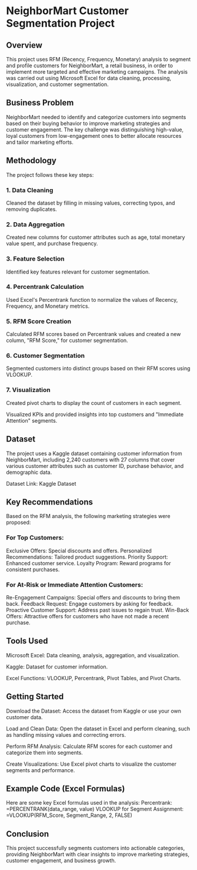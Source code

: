 # NeighborMart Customer Segmentation Project

## Overview
This project uses RFM (Recency, Frequency, Monetary) analysis to segment and profile customers for NeighborMart, a retail business, in order to implement more targeted and effective marketing campaigns. The analysis was carried out using Microsoft Excel for data cleaning, processing, visualization, and customer segmentation.

## Business Problem
NeighborMart needed to identify and categorize customers into segments based on their buying behavior to improve marketing strategies and customer engagement. The key challenge was distinguishing high-value, loyal customers from low-engagement ones to better allocate resources and tailor marketing efforts.

## Methodology
The project follows these key steps:

### 1. Data Cleaning
Cleaned the dataset by filling in missing values, correcting typos, and removing duplicates.

### 2. Data Aggregation
Created new columns for customer attributes such as age, total monetary value spent, and purchase frequency.

### 3. Feature Selection
Identified key features relevant for customer segmentation.

### 4. Percentrank Calculation
Used Excel's Percentrank function to normalize the values of Recency, Frequency, and Monetary metrics.

### 5. RFM Score Creation
Calculated RFM scores based on Percentrank values and created a new column, "RFM Score," for customer segmentation.

### 6. Customer Segmentation
Segmented customers into distinct groups based on their RFM scores using VLOOKUP.

### 7. Visualization
Created pivot charts to display the count of customers in each segment.

Visualized KPIs and provided insights into top customers and "Immediate Attention" segments.

## Dataset
The project uses a Kaggle dataset containing customer information from NeighborMart, including 2,240 customers with 27 columns that cover various customer attributes such as customer ID, purchase behavior, and demographic data.

Dataset Link: Kaggle Dataset

## Key Recommendations
Based on the RFM analysis, the following marketing strategies were proposed:

### For Top Customers:
Exclusive Offers: Special discounts and offers.
Personalized Recommendations: Tailored product suggestions.
Priority Support: Enhanced customer service.
Loyalty Program: Reward programs for consistent purchases.

### For At-Risk or Immediate Attention Customers:
Re-Engagement Campaigns: Special offers and discounts to bring them back.
Feedback Request: Engage customers by asking for feedback.
Proactive Customer Support: Address past issues to regain trust.
Win-Back Offers: Attractive offers for customers who have not made a recent purchase.

## Tools Used
Microsoft Excel: Data cleaning, analysis, aggregation, and visualization.

Kaggle: Dataset for customer information.

Excel Functions: VLOOKUP, Percentrank, Pivot Tables, and Pivot Charts.

## Getting Started
Download the Dataset: Access the dataset from Kaggle or use your own customer data.

Load and Clean Data: Open the dataset in Excel and perform cleaning, such as handling missing values and correcting errors.

Perform RFM Analysis: Calculate RFM scores for each customer and categorize them into segments.

Create Visualizations: Use Excel pivot charts to visualize the customer segments and performance.

## Example Code (Excel Formulas)
Here are some key Excel formulas used in the analysis:
Percentrank:
=PERCENTRANK(data_range, value)
VLOOKUP for Segment Assignment:
=VLOOKUP(RFM_Score, Segment_Range, 2, FALSE)
## Conclusion
This project successfully segments customers into actionable categories, providing NeighborMart with clear insights to improve marketing strategies, customer engagement, and business growth.
